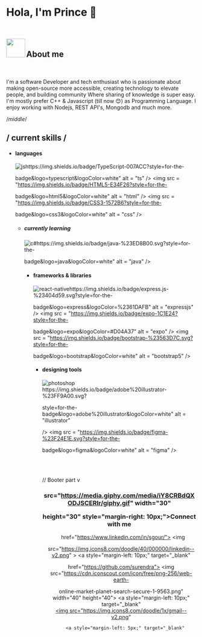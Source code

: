 # Hola, I'm Prince 👋

 



 
 <br><br>
<img align="left" src = "https://user-images.githubusercontent.com/63050133/156777293-72a6e681-2582-4a9d-ad92-09d1181d47c7.gif" width = 50px height=50px>
<h2 align="left" font-weight="bold">About me</h2>  
<br><br>
I'm a software Developer and tech enthusiast who is passionate about making open-source more accessible, creating technology to elevate people, 
and building community Where sharing of knowledge is super easy. I'm mostly prefer C++ & Javascript (till now 😊) as Programming Language. 
I enjoy working with Nodejs, REST API's, Mongodb and much more.

/*middle*/
<h2> / current skills / </h2>
  
- <h4> languages </h4>
  <img src = "https://img.shields.io/badge/JavaScript-323330?style=for-the-

badge&logo=javascript&logoColor=F7DF1E" alt = "js" />
  <img src = "https://img.shields.io/badge/TypeScript-007ACC?style=for-the-

badge&logo=typescript&logoColor=white" alt = "ts" />
  <img src = "https://img.shields.io/badge/HTML5-E34F26?style=for-the-

badge&logo=html5&logoColor=white" alt = "html" />
  <img src = "https://img.shields.io/badge/CSS3-1572B6?style=for-the-

badge&logo=css3&logoColor=white" alt = "css" />
  
  - <h5> currently learning </h5>
    <img src = "https://img.shields.io/badge/c%23-%23239120.svg?style=for-the-

badge&logo=c-sharp&logoColor=white" alt = "c#" />
    <img src = "https://img.shields.io/badge/java-%23ED8B00.svg?style=for-the-

badge&logo=java&logoColor=white" alt = "java" />
  
- <h4> frameworks & libraries </h4>
  <img src = "https://img.shields.io/badge/react_native-%2320232a.svg?style=for-

the-badge&logo=react&logoColor=%2361DAFB" alt = "react-native" />
  <img src = "https://img.shields.io/badge/express.js-%23404d59.svg?style=for-the-

badge&logo=express&logoColor=%2361DAFB" alt = "expressjs" />
  <img src = "https://img.shields.io/badge/expo-1C1E24?style=for-the-

badge&logo=expo&logoColor=#D04A37" alt = "expo" />
  <img src = "https://img.shields.io/badge/bootstrap-%23563D7C.svg?style=for-the-

badge&logo=bootstrap&logoColor=white" alt = "bootstrap5" />
  
- <h4> designing tools </h4>
  <img src = "https://img.shields.io/badge/adobe%20photoshop-%2331A8FF.svg?

style=for-the-badge&logo=adobe%20photoshop&logoColor=white" alt = "photoshop" />
  <img src = "https://img.shields.io/badge/adobe%20illustrator-%23FF9A00.svg?

style=for-the-badge&logo=adobe%20illustrator&logoColor=white" alt = "illustrator" 

/>
  <img src = "https://img.shields.io/badge/figma-%23F24E1E.svg?style=for-the-

badge&logo=figma&logoColor=white" alt = "figma" />
  
  </br></br>
  







// Booter part v 

<h3 align="center" > <img 

src="https://media.giphy.com/media/iY8CRBdQXODJSCERIr/giphy.gif" width="30" 

height="30" style="margin-right: 10px;">Connect with me</h3>

<p align="center">

 <div align="center"  class="icons-social" style="margin-left: 10px;">
        <a style="margin-left: 10px;"  target="_blank" 

href="https://www.linkedin.com/in/sgour/">
			<img 

src="https://img.icons8.com/doodle/40/000000/linkedin--v2.png" ></a>
        <a style="margin-left: 10px;" target="_blank" 

href="https://github.com/surendra">
		<img src="https://cdn.iconscout.com/icon/free/png-256/web-earth-

online-market-planet-search-secure-1-9563.png" width="40" height="40"></a>
        <a style="margin-left: 10px;" target="_blank"          
 <a href="mailto:sgour859@gmail.com">
			<img src="https://img.icons8.com/doodle/1x/gmail--v2.png" 

></a>
		<a style="margin-left: 5px;" target="_blank" 


</div>

 </p>
